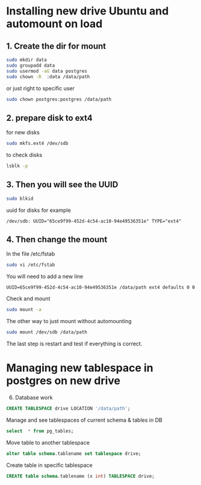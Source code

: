 # Installing new drive Ubuntu and automount on load
## 1. Create the dir for mount 
```bash 
sudo mkdir data 
sudo groupadd data 
sudo usermod -aG data postgres
sudo chown -R  :data /data/path 
```
or just right to specific user 
```bash 
sudo chown postgres:postgres /data/path
```
## 2. prepare disk to ext4 
for new disks 
```bash 
sudo mkfs.ext4 /dev/sdb
```
to check disks
```bash 
lsblk -p
```

## 3. Then you will see the UUID
```bash 
sudo blkid
```

uuid for disks for example 
```
/dev/sdb: UUID="65ce9f99-452d-4c54-ac10-94e49536351e" TYPE="ext4"
```
## 4. Then change the mount 
In the file /etc/fstab
```bash 
sudo vi /etc/fstab
```
You will need to add a new line 
```
UUID=65ce9f99-452d-4c54-ac10-94e49536351e /data/path ext4 defaults 0 0   
```

Check and mount 
```bash
sudo mount -a 
```

The other way to just mount without automounting 
```bash
sudo mount /dev/sdb /data/path
```

The last step is restart and test if everything is correct.

# Managing new tablespace in postgres on new drive 
6. Database work 
```sql
CREATE TABLESPACE drive LOCATION '/data/path';

```
Manage and see tablespaces of current schema & tables in DB
```sql 
select  * from pg_tables; 
```

Move table to another tablespace 
```sql 
alter table schema.tablename set tablespace drive;
```

Create table in specific tablespace 
```sql 
CREATE table schema.tablename (x int) TABLESPACE drive;
```